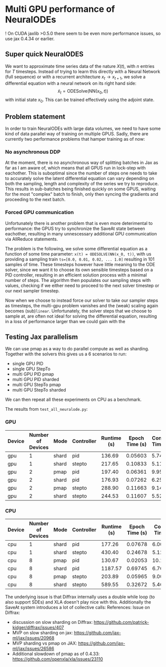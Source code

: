 # Multi GPU performance of NeuralODEs
! On CUDA jaxlib >0.5.0 there seem to be even more performance issues, so use jax 0.4.34 or earlier.


## Super quick NeuralODES
We want to approximate time series data of the nature $X(t)$, with $n$ entries for $T$ timesteps. Instead of trying to learn this directly with a Neural Network (full sequence) or with a recurrent architecture $x_t \rightarrow x_{t+1}$, we solve a differential equation with a neural network on its
right hand side:
$$ \tilde{x}_t = \mathrm{ODESolve}(\mathrm{NN}(x_0, t))$$ 
with initial state $x_0$. This can be trained effectively using the adjoint state.

## Problem statement
In order to train NeuralODEs with large data volumes, we need to have some kind of
data parallel way of training on multiple GPUS. Sadly, there are currently two performance
problems that hamper training as of now:

### No asynchronous DDP
At the moment, there is no asynchronous
way of splitting batches in Jax as far as I am aware of, which means that all GPUS run in
lock-step with eachother. This is suboptimal since the number of steps one needs to take
to accurately solve the latent differential equation can vary depending on both the
sampling, length and complexity of the series we try to reproduce. This results in 
sub-batches being finished quickly on some GPUS, waiting for the most "complex" batch
to finish, only then syncing the gradients and proceeding to the next batch.

### Forced GPU communication
Unfortunately there is another problem that is even more deterimental to performance:
the GPUS try to synchronize the SaveAt state between eachother, 
resulting in many unnescessary additional GPU communication
via AllReduce statements. 

The problem is the following, we solve some differential equation as a function
of some time parameter: `x(t) = ODESOLVE(NN(x_0, t))`, with us providing a sampling train
`ts=[0.0, 0.01, 0.02, ... 1.0]` resulting in 101 samples of time. These timesteps however
have little meaning to the ODE solver, since we want it to choose its own sensible 
timesteps based on a PID controller, resulting in an efficient solution process with
a minimal number of steps. The algorithm then populates our sampling steps with 
values, checking if we either need to proceed to the next solver timestep
or our next sampler timestep.

Now when we choose to instead force our solver to take our sampler steps as timesteps,
the multi-gpu problem vanishes and the (weak) scaling again becomes (sub)`linear`. Unfortunately,
the solver steps that we choose to sample at, are often not ideal for solving the differential equation,
resulting in a loss of performance larger than we could gain with the 

## Testing Jax parallelism 
We can use pmap as a way to do parallel compute as well as sharding. Together with the 
solvers this gives us a 6 scenarios to run:
- single GPU PID
- single GPU StepTo
- multi GPU PID pmap 
- multi GPU PID sharded
- multi GPU StepTo pmap
- multi GPU StepTo sharded

We can then repeat all these experiments on CPU as a benchmark.

The results from `test_all_neuralode.py`:




### GPU
| Device | Number of Devices | Mode  | Controller | Runtime (s) | Epoch Time (s) | Compile Time (s) | Final Loss |
|--------|-------------------|-------|------------|-------------|-----------------|------------------|------------|
| gpu    | 1                 | shard | pid        | 136.69      | 0.05603         | 5.74328          | 0.00123    |
| gpu    | 1                 | shard | stepto     | 217.65      | 0.10833         | 5.11248          | 0.00087    |
| gpu    | 2                 | pmap  | pid        | 197.40      | 0.06361         | 9.95667          | 0.00023    |
| gpu    | 2                 | shard | pid        | 176.93      | 0.07262         | 6.25344          | 0.00095    |
| gpu    | 2                 | pmap  | stepto     | 288.90      | 0.11663         | 9.14150          | 0.00021    |
| gpu    | 2                 | shard | stepto     | 244.53      | 0.11607         | 5.52316          | 0.00088    |




### CPU
| Device | Number of Devices | Mode  | Controller | Runtime (s)  | Epoch Time (s) | Compile Time (s) | Final Loss |
|--------|-------------------|-------|------------|--------------|----------------|------------------|------------|
| cpu    | 1                 | shard | pid        | 177.26      | 0.07678         | 6.00658          | 0.00094    |
| cpu    | 1                 | shard | stepto     | 430.40      | 0.24678         | 5.12502          | 0.00089    |
| cpu    | 8                 | pmap  | pid        | 130.67      | 0.02053         | 10.15768         | 0.00025    |
| cpu    | 8                 | shard | pid        | 1187.57     | 0.69745         | 6.76410          | 0.00093    |
| cpu    | 8                 | pmap  | stepto     | 203.89      | 0.05965         | 9.00977          | 0.00025    |
| cpu    | 8                 | shard | stepto     | 589.55      | 0.32672         | 5.46397          | 0.00089    |


The underlying issue is that Diffrax internally uses a double while loop (to also support SDEs) and XLA doesn't play nice with this. Additionally the SaveAt system introduces a lot of collective calls:
References:
Issue on Diffrax: 
- discussion on slow sharding on Diffrax: https://github.com/patrick-kidger/diffrax/issues/407
- MVP on slow sharding on jax: https://github.com/jax-ml/jax/issues/20968
- MVP sharding vs pmap on JAX: https://github.com/jax-ml/jax/issues/26586
- Additional slowdown of pmap as of 0.4.33: https://github.com/openxla/xla/issues/23110 